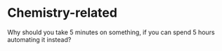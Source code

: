 # Chemistry-related
Why should you take 5 minutes on something, if you can spend 5 hours automating it instead?

